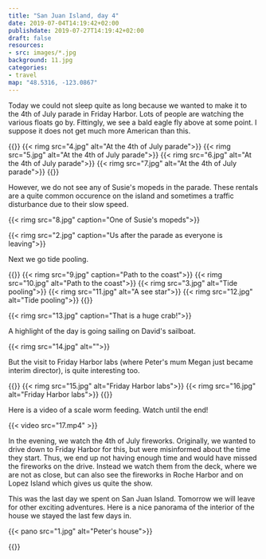 ```yaml
---
title: "San Juan Island, day 4"
date: 2019-07-04T14:19:42+02:00
publishdate: 2019-07-27T14:19:42+02:00
draft: false
resources:
- src: images/*.jpg
background: 11.jpg
categories:
- travel
map: "48.5316, -123.0867"
---
```


Today we could not sleep quite as long because we wanted to make it to the 4th
of July parade in Friday Harbor. Lots of people are watching the various floats
go by. Fittingly, we see a bald eagle fly above at some point. I suppose it does
not get much more American than this.

<!--more-->
{{<gallery>}}
{{< rimg src="4.jpg" alt="At the 4th of July parade">}}
{{< rimg src="5.jpg" alt="At the 4th of July parade">}}
{{< rimg src="6.jpg" alt="At the 4th of July parade">}}
{{< rimg src="7.jpg" alt="At the 4th of July parade">}}
{{</gallery>}}

However, we do not see any of Susie's mopeds in the parade. These rentals are
a quite common occurence on the island and sometimes a traffic disturbance due
to their slow speed.

{{< rimg src="8.jpg" caption="One of Susie's mopeds">}}

{{< rimg src="2.jpg" caption="Us after the parade as everyone is leaving">}}

Next we go tide pooling.

{{<gallery>}}
{{< rimg src="9.jpg" caption="Path to the coast">}}
{{< rimg src="10.jpg" alt="Path to the coast">}}
{{< rimg src="3.jpg" alt="Tide pooling">}}
{{< rimg src="11.jpg" alt="A see star">}}
{{< rimg src="12.jpg" alt="Tide pooling">}}
{{</gallery>}}

{{< rimg src="13.jpg" caption="That is a huge crab!">}}

A highlight of the day is going sailing on David's sailboat.

{{< rimg src="14.jpg" alt="">}}

But the visit to Friday Harbor labs (where Peter's mum Megan just became interim
director), is quite interesting too.

{{<gallery>}}
{{< rimg src="15.jpg" alt="Friday Harbor labs">}}
{{< rimg src="16.jpg" alt="Friday Harbor labs">}}
{{</gallery>}}

Here is a video of a scale worm feeding. Watch until the end!

{{< video src="17.mp4" >}}

In the evening, we watch the 4th of July fireworks. Originally, we wanted to
drive down to Friday Harbor for this, but were misinformed about the time they
start. Thus, we end up not having enough time and would have missed the
fireworks on the drive. Instead we watch them from the deck, where we are not as
close, but can also see the fireworks in Roche Harbor and on Lopez Island which
gives us quite the show.

This was the last day we spent on San Juan Island. Tomorrow we will leave for
other exciting adventures. Here is a nice panorama of the interior of the house
we stayed the last few days in.

{{< pano src="1.jpg" alt="Peter's house">}}

{{<nextday>}}
